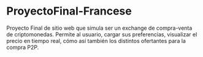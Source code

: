 # ProyectoFinal-Francese
Proyecto Final de sitio web que simula ser un exchange de compra-venta de criptomonedas. Permite al usuario, cargar sus preferencias, visualizar el precio
en tiempo real, cómo así también los distintos ofertantes para la compra P2P.
